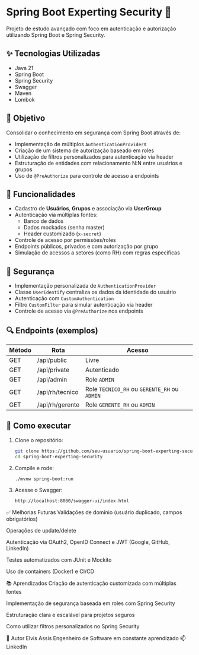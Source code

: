 # Spring Boot Experting Security 🔐

Projeto de estudo avançado com foco em autenticação e autorização utilizando Spring Boot e Spring Security.

## ✨ Tecnologias Utilizadas

- Java 21
- Spring Boot
- Spring Security
- Swagger
- Maven
- Lombok

## 🎯 Objetivo

Consolidar o conhecimento em segurança com Spring Boot através de:
- Implementação de múltiplos `AuthenticationProvider`s
- Criação de um sistema de autorização baseado em roles
- Utilização de filtros personalizados para autenticação via header
- Estruturação de entidades com relacionamento N:N entre usuários e grupos
- Uso de `@PreAuthorize` para controle de acesso a endpoints

## 🧠 Funcionalidades

- Cadastro de **Usuários**, **Grupos** e associação via **UserGroup**
- Autenticação via múltiplas fontes:
  - Banco de dados
  - Dados mockados (senha master)
  - Header customizado (`x-secret`)
- Controle de acesso por permissões/roles
- Endpoints públicos, privados e com autorização por grupo
- Simulação de acessos a setores (como RH) com regras específicas

## 🔐 Segurança

- Implementação personalizada de `AuthenticationProvider`
- Classe `UserIdentify` centraliza os dados da identidade do usuário
- Autenticação com `CustomAuthentication`
- Filtro `CustomFilter` para simular autenticação via header
- Controle de acesso via `@PreAuthorize` nos endpoints

## 🔍 Endpoints (exemplos)

| Método | Rota             | Acesso                |
|--------|------------------|-----------------------|
| GET    | /api/public      | Livre                 |
| GET    | /api/private     | Autenticado           |
| GET    | /api/admin       | Role `ADMIN`          |
| GET    | /api/rh/tecnico  | Role `TECNICO_RH` ou `GERENTE_RH` ou `ADMIN` |
| GET    | /api/rh/gerente  | Role `GERENTE_RH` ou `ADMIN` |

## 🚀 Como executar

1. Clone o repositório:
   ```bash
   git clone https://github.com/seu-usuario/spring-boot-experting-security.git
   cd spring-boot-experting-security

2. Compile e rode:
   ```bash
   ./mvnw spring-boot:run

3. Acesse o Swagger:
   ```bash
   http://localhost:8080/swagger-ui/index.html

✅ Melhorias Futuras
Validações de domínio (usuário duplicado, campos obrigatórios)

Operações de update/delete

Autenticação via OAuth2, OpenID Connect e JWT (Google, GitHub, LinkedIn)

Testes automatizados com JUnit e Mockito

Uso de containers (Docker) e CI/CD

📚 Aprendizados
Criação de autenticação customizada com múltiplas fontes

Implementação de segurança baseada em roles com Spring Security

Estruturação clara e escalável para projetos seguros

Como utilizar filtros personalizados no Spring Security

🧠 Autor
Elvis Assis
Engenheiro de Software em constante aprendizado
📫 LinkedIn